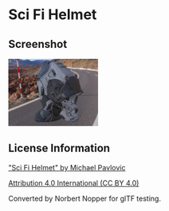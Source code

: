 # Sci Fi Helmet
## Screenshot

![screenshot](screenshot/screenshot.jpg)


## License Information

["Sci Fi Helmet" by Michael Pavlovic](http://quixel.se/usermanual/quixelsuite/doku.php?id=ddo_samples)

[Attribution 4.0 International (CC BY 4.0)](https://creativecommons.org/licenses/by/4.0/)

Converted by Norbert Nopper for glTF testing.
